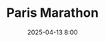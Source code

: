 ---
title: Paris Marathon
location: Paris, France
date: 2025-04-13 8:00
latitude: 48.86925169401318 
longitude: 2.3097635677767325
results:
  - place: 273 F
    name: Cliodhna Tutty Bardon
    time: 3.17.45
    category: F
    note: 4:41 min/km
  - place: 4310 F
    name: Heather Browning
    time: 4.01.57
    category: F
    note: 5:44 min/km
  - place: 7980 F
    name: Michelle Skeath
    time: 4.30.05
    category: F
    note: 6:24 min/km
---